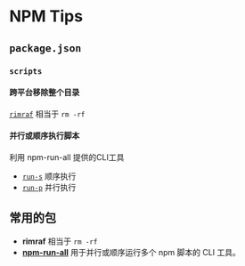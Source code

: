 # NPM Tips

## `package.json`

### `scripts`

#### 跨平台移除整个目录

[`rimraf`](https://github.com/isaacs/rimraf) 相当于 `rm -rf`

#### 并行或顺序执行脚本

利用 npm-run-all 提供的CLI工具

- [`run-s`](https://github.com/mysticatea/npm-run-all/blob/master/docs/run-s.md) 顺序执行
- [`run-p`](https://github.com/mysticatea/npm-run-all/blob/master/docs/run-p.md) 并行执行

## 常用的包

- **rimraf** 相当于 `rm -rf`
- **[npm-run-all](https://github.com/mysticatea/npm-run-all)** 用于并行或顺序运行多个 npm 脚本的 CLI 工具。
